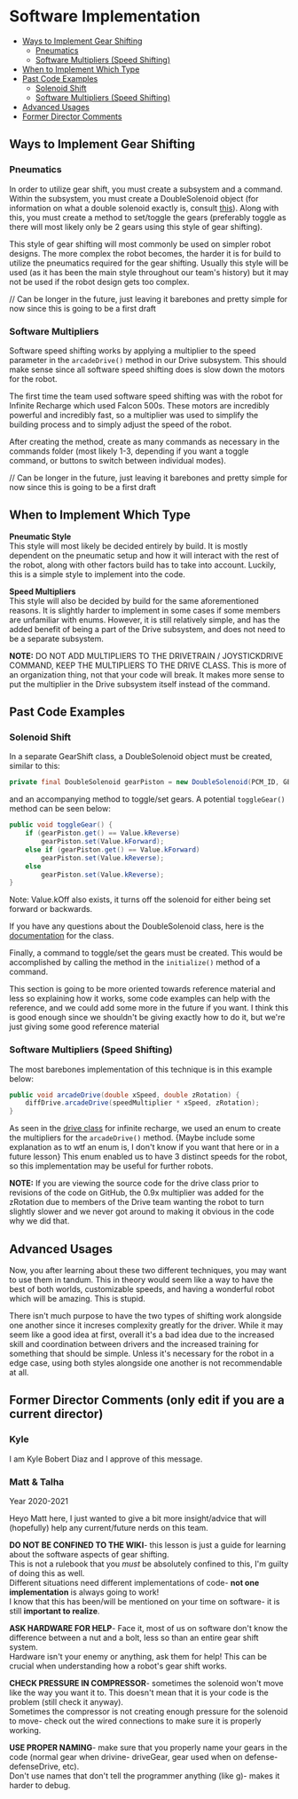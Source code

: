 # Software Implementation

- [Ways to Implement Gear Shifting](#Ways-to-Implement-Gear-Shifting)
  - [Pneumatics](#**Pneumatics**)
  - [Software Multipliers (Speed Shifting)](#**Software-Multipliers**)
- [When to Implement Which Type](#When-to-Implement-Which-Type)
- [Past Code Examples](#Past-Code-Examples)
  - [Solenoid Shift](#**Solenoid-Shift**)
  - [Software Multipliers (Speed Shifting)](#**Software-Multipliers-(Speed-Shifting)**)
- [Advanced Usages](#Advanced-Usages)
- [Former Director Comments](#Former-Director-Comments-(only-edit-if-you-are-a-current-director))

## Ways to Implement Gear Shifting

### **Pneumatics**

In order to utilize gear shift, you must create a subsystem and a command. Within the subsystem, you must create a DoubleSolenoid object (for information on what a double solenoid exactly is, consult [this](Hardware_Aspects.md)). Along with this, you must create a method to set/toggle the gears (preferably toggle as there will most likely only be 2 gears using this style of gear shifting).

This style of gear shifting will most commonly be used on simpler robot designs. The more complex the robot becomes, the harder it is for build to utilize the pneumatics required for the gear shifting. Usually this style will be used (as it has been the main style throughout our team's history) but it may not be used if the robot design gets too complex.

// Can be longer in the future, just leaving it barebones and pretty simple for now since this is going to be a first draft

### **Software Multipliers**

Software speed shifting works by applying a multiplier to the speed parameter in the `arcadeDrive()` method in our Drive subsystem. This should make sense since all software speed shifting does is slow down the motors for the robot.

The first time the team used software speed shifting was with the robot for Infinite Recharge which used Falcon 500s. These motors are incredibly powerful and incredibly fast, so a multiplier was used to simplify the building process and to simply adjust the speed of the robot.

After creating the method, create as many commands as necessary in the commands folder (most likely 1-3, depending if you want a toggle command, or buttons to switch between individual modes).

// Can be longer in the future, just leaving it barebones and pretty simple for now since this is going to be a first draft

## When to Implement Which Type

**Pneumatic Style** \
This style will most likely be decided entirely by build. It is mostly dependent on the pneumatic setup and how it will interact with the rest of the robot, along with other factors build has to take into account. Luckily, this is a simple style to implement into the code.

**Speed Multipliers** \
This style will also be decided by build for the same aforementioned reasons. It is slightly harder to implement in some cases if some members are unfamiliar with enums. However, it is still relatively simple, and has the added benefit of being a part of the Drive subsystem, and does not need to be a separate subsystem.

**NOTE:** DO NOT ADD MULTIPLIERS TO THE DRIVETRAIN / JOYSTICKDRIVE COMMAND, KEEP THE MULTIPLIERS TO THE DRIVE CLASS. This is more of an organization thing, not that your code will break. It makes more sense to put the multiplier in the Drive subsystem itself instead of the command.

## Past Code Examples

### **Solenoid Shift**

In a separate GearShift class, a DoubleSolenoid object must be created, similar to this:

```java
private final DoubleSolenoid gearPiston = new DoubleSolenoid(PCM_ID, GEARSHIFT_FORWARD_CHANNEL, GEARSHIFT_REVERSE_CHANNEL);
```

and an accompanying method to toggle/set gears. A potential `toggleGear()` method can be seen below:

```java
public void toggleGear() {
    if (gearPiston.get() == Value.kReverse)
        gearPiston.set(Value.kForward);
    else if (gearPiston.get() == Value.kForward)
        gearPiston.set(Value.kReverse);
    else
        gearPiston.set(Value.kReverse);
}
```

Note: Value.kOff also exists, it turns off the solenoid for either being set forward or backwards.

If you have any questions about the DoubleSolenoid class, here is the [documentation](https://first.wpi.edu/FRC/roborio/release/docs/java/edu/wpi/first/wpilibj/DoubleSolenoid.html) for the class.  

Finally, a command to toggle/set the gears must be created. This would be accomplished by calling the method in the `initialize()` method of a command.

This section is going to be more oriented towards reference material and less so explaining how it works, some code examples can help with the reference, and we could add some more in the future if you want. I think this is good enough since we shouldn't be giving exactly how to do it, but we're just giving some good reference material

### **Software Multipliers (Speed Shifting)**

The most barebones implementation of this technique is in this example below:

```java
public void arcadeDrive(double xSpeed, double zRotation) {
    diffDrive.arcadeDrive(speedMultiplier * xSpeed, zRotation);
}
```

As seen in the [drive class](https://github.com/frc3624/infinite-recharge/blob/master/src/main/java/frc/robot/subsystems/Drive.java) for infinite recharge, we used an enum to create the multipliers for the `arcadeDrive()` method. {Maybe include some explanation as to wtf an enum is, I don't know if you want that here or in a future lesson} This enum enabled us to have 3 distinct speeds for the robot, so this implementation may be useful for further robots.

**NOTE:** If you are viewing the source code for the drive class prior to revisions of the code on GitHub, the 0.9x multiplier was added for the zRotation due to members of the Drive team wanting the robot to turn slightly slower and we never got around to making it obvious in the code why we did that.

## Advanced Usages

Now, you after learning about these two different techniques, you may want to use them in tandum. This in theory would seem like a way to have the best of both worlds, customizable speeds, and having a wonderful robot which will be amazing. This is stupid. 

There isn't much purpose to have the two types of shifting work alongside one another since it increses complexity greatly for the driver. While it may seem like a good idea at first, overall it's a bad idea due to the increased skill and coordination between drivers and the increased training for something that should be simple. Unless it's necessary for the robot in a edge case, using both styles alongside one another is not recommendable at all.

## Former Director Comments (only edit if you are a current director)

### Kyle

I am Kyle Bobert Diaz and I approve of this message.

### Matt & Talha

Year 2020-2021

Heyo Matt here, I just wanted to give a bit more insight/advice that will (hopefully) help any current/future nerds on this team.

**DO NOT BE CONFINED TO THE WIKI**- this lesson is just a guide for learning about the software aspects of gear shifting.<br />
This is not a rulebook that you *must* be absolutely confined to this, I'm guilty of doing this as well.<br />
Different situations need different implementations of code- **not one implementation** is always going to work! <br />
I know that this has been/will be mentioned on your time on software- it is still **important to realize**.

**ASK HARDWARE FOR HELP**- Face it, most of us on software don't know the difference between a nut and a bolt, less so than an entire gear shift system.<br />
Hardware isn't your enemy or anything, ask them for help! This can be crucial when understanding how a robot's gear shift works.

**CHECK PRESSURE IN COMPRESSOR**- sometimes the solenoid won't move like the way you want it to. This doesn't mean that it is your code is the problem (still check it anyway).<br />
Sometimes the compressor is not creating enough pressure for the solenoid to move- check out the wired connections to make sure it is properly working.

**USE PROPER NAMING**- make sure that you properly name your gears in the code (normal gear when drivine- driveGear, gear used when on defense- defenseDrive, etc).<br /> 
Don't use names that don't tell the programmer anything (like g)- makes it harder to debug.
